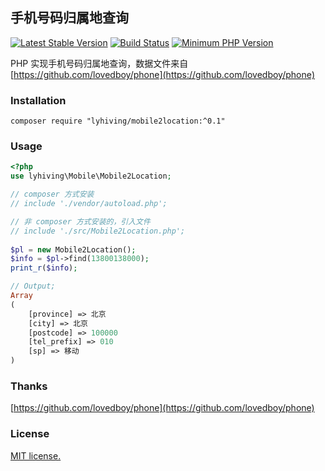 ## 手机号码归属地查询
[![Latest Stable Version](https://img.shields.io/packagist/v/lyhiving/mobile2location.svg)](https://packagist.org/packages/lyhiving/mobile2location)
[![Build Status](https://travis-ci.org/lyhiving/mobile2location.svg?style=flat-square&branch=master)](https://travis-ci.org/lyhiving/mobile2location)
[![Minimum PHP Version](https://img.shields.io/badge/php-%3E%3D%205.6-8892BF.svg)](https://php.net/)


PHP 实现手机号码归属地查询，数据文件来自 [https://github.com/lovedboy/phone](https://github.com/lovedboy/phone)

### Installation
```
composer require "lyhiving/mobile2location:^0.1"
```

### Usage
```php
<?php
use lyhiving\Mobile\Mobile2Location;

// composer 方式安装
// include './vendor/autoload.php';

// 非 composer 方式安装的，引入文件
// include './src/Mobile2Location.php';
	
$pl = new Mobile2Location();
$info = $pl->find(13800138000);
print_r($info);

// Output;
Array
(
    [province] => 北京
    [city] => 北京
    [postcode] => 100000
    [tel_prefix] => 010
    [sp] => 移动
)
```

### Thanks
[https://github.com/lovedboy/phone](https://github.com/lovedboy/phone)

### License
[MIT license.](https://raw.githubusercontent.com/lyhiving/mobile2location/master/LICENSE)